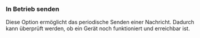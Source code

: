 ### In Betrieb senden

Diese Option ermöglicht das periodische Senden einer Nachricht. Dadurch kann überprüft werden, ob ein Gerät noch funktioniert und erreichbar ist.